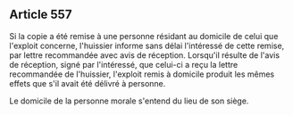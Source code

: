 Article 557
----
Si la copie a été remise à une personne résidant au domicile de celui que
l'exploit concerne, l'huissier informe sans délai l'intéressé de cette remise,
par lettre recommandée avec avis de réception. Lorsqu'il résulte de l'avis de
réception, signé par l'intéressé, que celui-ci a reçu la lettre recommandée de
l'huissier, l'exploit remis à domicile produit les mêmes effets que s'il avait
été délivré à personne.

Le domicile de la personne morale s'entend du lieu de son siège.
